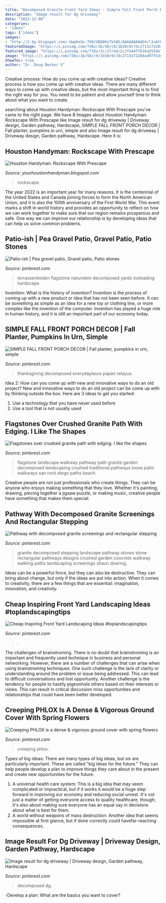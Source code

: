 ```yaml
---
title: "Decomposed Granite Front Yard Ideas ~ Simple Fall Front Porch Decor"
description: "Image result for dg driveway"
date: "2022-12-08"
categories:
- "ideas"
tags: ["ideas"]
images:
- "http://2.bp.blogspot.com/-UwpHxGo-7X0/UBQ8HzfktWI/AAAAAAAAAO4/l1nAtUPbRRY/s1600/DSCF1635.JPG"
featuredImage: "https://i.pinimg.com/736x/1b/58/c9/1b58c9c74c2713172284ad07f53d4013.jpg"
featured_image: "https://i.pinimg.com/736x/2c/2f/a4/2c2fa44ff616a555de17cf185d0dce11.jpg"
image: "https://i.pinimg.com/736x/1b/58/c9/1b58c9c74c2713172284ad07f53d4013.jpg"
ShowToc: true
author: "Dr. Doug Becker V"
---
```



Creative process: How do you come up with creative ideas?
Creative process is how you come up with creative ideas. There are many different ways to come up with creative ideas, but the most important thing is to find the right way for you. You need to be patient and allow yourself time to think about what you want to create.

	

		
searching about Houston Handyman: Rockscape With Prescape you've came to the right page. We have 8 Images about Houston Handyman: Rockscape With Prescape like Image result for dg driveway | Driveway design, Garden pathway, Hardscape, SIMPLE FALL FRONT PORCH DECOR | Fall planter, pumpkins in urn, simple and also Image result for dg driveway | Driveway design, Garden pathway, Hardscape. Here it is:
		
    
## Houston Handyman: Rockscape With Prescape

<img loading=lazy src="http://2.bp.blogspot.com/-UwpHxGo-7X0/UBQ8HzfktWI/AAAAAAAAAO4/l1nAtUPbRRY/s1600/DSCF1635.JPG" onerror="this.onerror=null;this.src='https://tse2.mm.bing.net/th?id=OIP.kJvwQYgnyxz5zJNsdaxdEQHaE5&amp;pid=15.1';" alt="Houston Handyman: Rockscape With Prescape">

_Source: yourhoustonhandyman.blogspot.com_

>rockscape. 

	

The year 2022 is an important year for many reasons. It is the centennial of the United States and Canada joining forces to form the North American Union, and it is also the 100th anniversary of the First World War. This event marks a shift in world history and provides an opportunity to reflect on how we can work together to make sure that our region remains prosperous and safe. One way we can improve our relationship is by developing ideas that can help us solve common problems.

    
## Patio-ish | Pea Gravel Patio, Gravel Patio, Patio Stones

<img loading=lazy src="https://i.pinimg.com/originals/a9/90/77/a9907700daee60b6b52033222fdc37af.jpg" onerror="this.onerror=null;this.src='https://tse2.mm.bing.net/th?id=OIP.gufdOYgU_NXzRDLB6dvilwHaJ4&amp;pid=15.1';" alt="Patio-ish | Pea gravel patio, Gravel patio, Patio stones">

_Source: pinterest.com_

>terrassenboden flagstone naturstein decomposed yards insteading hardscape. 

	

Invention: What is the history of invention?
Invention is the process of coming up with a new product or idea that has not been seen before. It can be something as simple as an idea for a new toy or clothing line, or more complex like the invention of the computer. Invention has played a huge role in human history, and it is still an important part of our economy today.

    
## SIMPLE FALL FRONT PORCH DECOR | Fall Planter, Pumpkins In Urn, Simple

<img loading=lazy src="https://i.pinimg.com/originals/9a/1e/79/9a1e794a50cfa5809f4bdf0399179029.jpg" onerror="this.onerror=null;this.src='https://tse4.mm.bing.net/th?id=OIP.IM_wL3kx8HmT50B3d8HiwgHaLG&amp;pid=15.1';" alt="SIMPLE FALL FRONT PORCH DECOR | Fall planter, pumpkins in urn, simple">

_Source: pinterest.com_

>thanksgiving decomposed everydaylaura papan relayus. 

	

Idea 2: How can you come up with new and innovative ways to do an old project?
New and innovative ways to do an old project can be come up with by thinking outside the box. Here are 3 ideas to get you started: 
1. Use a technology that you have never used before 
2. Use a tool that is not usually used 

    
## Flagstones Over Crushed Granite Path With Edging. I Like The Shapes

<img loading=lazy src="https://i.pinimg.com/736x/62/4d/73/624d73d1e459a39bbb29ec31d46b2943--flagstone-path-patio-design.jpg" onerror="this.onerror=null;this.src='https://tse4.mm.bing.net/th?id=OIP.5oM6MYdtMWSdQU9UUXpTmAHaJy&amp;pid=15.1';" alt="Flagstones over crushed granite path with edging. I like the shapes">

_Source: pinterest.com_

>flagstone landscape walkway pathway path granite garden decomposed landscaping crushed traditional pathways loose patio walkways san rock diego paths beach. 

	

Creative people are not just professionals who create things. They can be anyone who enjoys making something that they love. Whether it's painting, drawing, piecing together a jigsaw puzzle, or making music, creative people have something that makes them special.

    
## Pathway With Decomposed Granite Screenings And Rectangular Stepping

<img loading=lazy src="https://i.pinimg.com/736x/1b/fa/c3/1bfac39fa17efe21fb56918855a1bad6--decomposed-granite-pathways.jpg" onerror="this.onerror=null;this.src='https://tse4.mm.bing.net/th?id=OIP.W1ZSXx8tRWOmMpPhxBOWWgAAAA&amp;pid=15.1';" alt="Pathway with decomposed granite screenings and rectangular stepping">

_Source: pinterest.com_

>granite decomposed stepping landscape pathway stones stone rectangular pathways designs crushed garden concrete walkway walking paths landscaping screenings shaun doering. 

	

Ideas can be a powerful force, but they can also be destructive. They can bring about change, but only if the ideas are put into action. When it comes to creativity, there are a few things that are essential: imagination, innovation, and creativity.

    
## Cheap Inspiring Front Yard Landscaping Ideas #toplandscapingtips

<img loading=lazy src="https://i.pinimg.com/736x/1b/58/c9/1b58c9c74c2713172284ad07f53d4013.jpg" onerror="this.onerror=null;this.src='https://tse1.mm.bing.net/th?id=OIP.XJDP_iBwqnS17V9unln2OAHaJ3&amp;pid=15.1';" alt="Cheap Inspiring Front Yard Landscaping Ideas #toplandscapingtips">

_Source: pinterest.com_

>. 

	

The challenges of brainstroming.
There is no doubt that brainstroming is an important and frequently used technique in business and personal networking. However, there are a number of challenges that can arise when using brainstroming techniques. One such challenge is the lack of clarity or understanding around the problem or issue being addressed. This can lead to difficult conversations and lost opportunity. Another challenge is the tendency for people to hastily pigeonhole others based on their interests or views. This can result in critical discussion miss opportunities and relationships that could have been better developed.

    
## Creeping PHLOX Is A Dense &amp; Vigorous Ground Cover With Spring Flowers

<img loading=lazy src="https://i.pinimg.com/736x/26/5c/e6/265ce6ef4b4b82a1653025be2800e0ba.jpg" onerror="this.onerror=null;this.src='https://tse2.mm.bing.net/th?id=OIP.GNDBvfmPkFhJaturhXZMygHaKR&amp;pid=15.1';" alt="Creeping PHLOX is a dense &amp; vigorous ground cover with spring flowers">

_Source: pinterest.com_

>creeping phlox. 

	

Types of big ideas:
There are many types of big ideas, but six are particularly important. These are called "big ideas for the future." They can help people develop a plan to improve things they care about in the present and create new opportunities for the future.
1. A universal health care system: This is a big idea that may seem complicated or impractical, but if it works it would be a huge step forward in improving our economy and reducing social unrest. It's not just a matter of getting everyone access to quality healthcare, though; it's also about making sure everyone has an equal say in decisions about what is best for them.
2. A world without weapons of mass destruction: Another idea that seems impossible at first glance, but if done correctly could havefar-reaching consequences.

    
## Image Result For Dg Driveway | Driveway Design, Garden Pathway, Hardscape

<img loading=lazy src="https://i.pinimg.com/736x/2c/2f/a4/2c2fa44ff616a555de17cf185d0dce11.jpg" onerror="this.onerror=null;this.src='https://tse3.mm.bing.net/th?id=OIP.8ZCE8kEiWI-pqygb0eMVygHaFj&amp;pid=15.1';" alt="Image result for dg driveway | Driveway design, Garden pathway, Hardscape">

_Source: pinterest.com_

>decomposed dg. 

	

-Develop a plan: What are the basics you want to cover?

